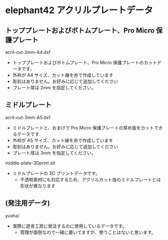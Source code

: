 # elephant42 アクリルプレートデータ

## トッププレートおよびボトムプレート、Pro Micro 保護プレート

acril-cut-2mm-A4.dxf

- トッププレートおよびボトムプレート、Pro Micro 保護プレートのカットデータです。
- 外枠が A4 サイズ、カット線を赤で作成しています
- 彫刻はありません。お好みに応じて追加してください
- プレート厚は 2mm を指定してください。


## ミドルプレート

acril-cut-3mm-A5.dxf

- ミドルプレートと、おまけで Pro Micro 保護プレートの厚め版をカットできるデータです
- 外枠が A5 サイズ、カット線を赤で作成しています
- 彫刻はありません。お好みに応じて追加してください
- プレート厚は 3mm を指定してください。

middle-plate-3Dprint.stl

- ミドルプレートの 3D プリントデータです。
  - 不透明素材にも対応するため、アクリルカット版のミドルプレートとは形状が異なります


## (発注用データ)

yusha/

- 実際に遊舎工房に発注するのに使用しているデータです。
  - 管理が面倒なので一緒に置いてますが、使うことはないと思います。
